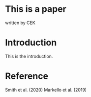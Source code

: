 # This is a paper
written by CEK

# Introduction
This is the introduction.

# Reference
Smith et al. (2020)
Markello et al. (2019)
